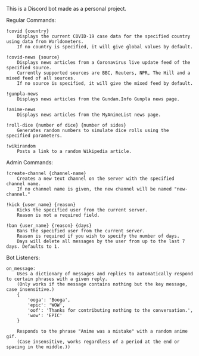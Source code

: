 This is a Discord bot made as a personal project.

Regular Commands:
    
    !covid {country}
        Displays the current COVID-19 case data for the specified country using data from Worldometers.
        If no country is specified, it will give global values by default.
    
    !covid-news {source}
        Displays news articles from a Coronavirus live update feed of the specified source. 
        Currently supported sources are BBC, Reuters, NPR, The Hill and a mixed feed of all sources. 
        If no source is specified, it will give the mixed feed by default.

    !gunpla-news
        Displays news articles from the Gundam.Info Gunpla news page.

    !anime-news
        Displays news articles from the MyAnimeList news page.

    !roll-dice {number of dice} {number of sides}
        Generates random numbers to simulate dice rolls using the specified parameters.

    !wikirandom
        Posts a link to a random Wikipedia article.

Admin Commands:

    !create-channel {channel-name}
        Creates a new text channel on the server with the specified channel name. 
        If no channel name is given, the new channel will be named "new-channel."
    
    !kick {user_name} {reason}
        Kicks the specified user from the current server.
        Reason is not a required field.
    
    !ban {user_name} {reason} {days}
        Bans the specified user from the current server.
        Reason is required if you wish to specify the number of days.
        Days will delete all messages by the user from up to the last 7 days. Defaults to 1.

Bot Listeners:

    on_message:
        Uses a dictionary of messages and replies to automatically respond to certain phrases with a given reply.
        (Only works if the message contains nothing but the key message, case insensitive.)
        {
            'ooga': 'Booga',
            'epic': 'WOW',
            'oof': 'Thanks for contributing nothing to the conversation.',
            'wow': 'EPIC'
        }
        
        Responds to the phrase "Anime was a mistake" with a random anime gif. 
        (Case insensitive, works regardless of a period at the end or spacing in the middle.))